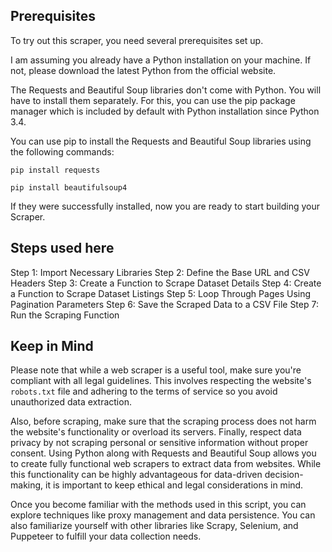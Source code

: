 ## Prerequisites
To try out this scraper, you need several prerequisites set up.

I am assuming you already have a Python installation on your machine. If not, please download the latest Python from the official website.

The Requests and Beautiful Soup libraries don't come with Python. You will have to install them separately. For this, you can use the pip package manager which is included by default with Python installation since Python 3.4.

You can use pip to install the Requests and Beautiful Soup libraries using the following commands:

`pip install requests`

`pip install beautifulsoup4`

If they were successfully installed, now you are ready to start building your Scraper.

## Steps used here
Step 1: Import Necessary Libraries
Step 2: Define the Base URL and CSV Headers
Step 3: Create a Function to Scrape Dataset Details
Step 4: Create a Function to Scrape Dataset Listings
Step 5: Loop Through Pages Using Pagination Parameters
Step 6: Save the Scraped Data to a CSV File
Step 7: Run the Scraping Function

## Keep in Mind
Please note that while a web scraper is a useful tool, make sure you're compliant with all legal guidelines. This involves respecting the website's `robots.txt` file and adhering to the terms of service so you avoid unauthorized data extraction.

Also, before scraping, make sure that the scraping process does not harm the website's functionality or overload its servers. Finally, respect data privacy by not scraping personal or sensitive information without proper consent.
Using Python along with Requests and Beautiful Soup allows you to create fully functional web scrapers to extract data from websites. While this functionality can be highly advantageous for data-driven decision-making, it is important to keep ethical and legal considerations in mind.

Once you become familiar with the methods used in this script, you can explore techniques like proxy management and data persistence. You can also familiarize yourself with other libraries like Scrapy, Selenium, and Puppeteer to fulfill your data collection needs.
